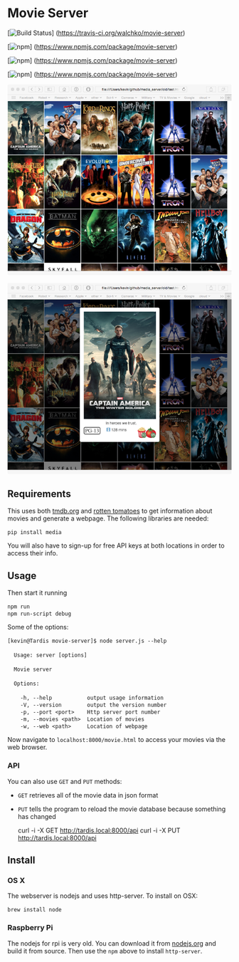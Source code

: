 # Movie Server

[![Build Status](https://travis-ci.org/walchko/movie-server.svg?branch=master)]
(https://travis-ci.org/walchko/movie-server)

[![npm](https://img.shields.io/npm/v/movie-server.svg)]
(https://www.npmjs.com/package/movie-server)

[![npm](https://img.shields.io/npm/l/movie-server.svg)]
(https://www.npmjs.com/package/movie-server)

[![npm](https://img.shields.io/npm/dt/movie-server.svg)]
(https://www.npmjs.com/package/movie-server)

![webpage](./images/webpage.png)

![modal](./images/modal.png)

## Requirements

This uses both [tmdb.org](http:tmdb.org) and [rotten tomatoes](http://rottentomatoes.com)
to get information about movies and generate a webpage. The following libraries are needed:

	pip install media

You will also have to sign-up for free API keys at both locations in order to access 
their info.

## Usage

Then start it running

	npm run
	npm run-script debug

Some of the options:

	[kevin@Tardis movie-server]$ node server.js --help

	  Usage: server [options]

	  Movie server

	  Options:

		-h, --help           output usage information
		-V, --version        output the version number
		-p, --port <port>    Http server port number
		-m, --movies <path>  Location of movies
		-w, --web <path>     Location of webpage

Now navigate to `localhost:8000/movie.html` to access your movies via the web browser.

### API

You can also use `GET` and `PUT` methods:

* `GET` retrieves all of the movie data in json format
* `PUT` tells the program to reload the movie database because something has changed 

	curl -i -X GET http://tardis.local:8000/api 
	curl -i -X PUT http://tardis.local:8000/api 

## Install

### OS X

The webserver is nodejs and uses http-server. To install on OSX:

	brew install node

### Raspberry Pi

The nodejs for rpi is very old. You can download it from [nodejs.org](http://nodejs.org) 
and build it from source. Then use the `npm` above to install `http-server`. 

